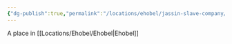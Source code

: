 ```yaml
---
{"dg-publish":true,"permalink":"/locations/ehobel/jassin-slave-company/","tags":["Undiscovered"],"updated":"2025-02-13T18:06:26.032+00:00"}
---
```


A place in [[Locations/Ehobel/Ehobel\|Ehobel]]
